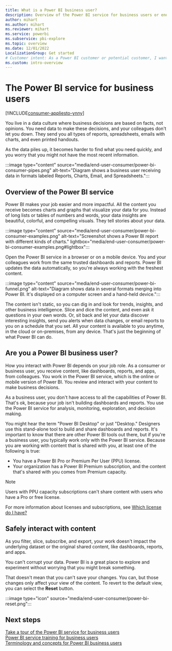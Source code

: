 ```yaml
---
title: What is a Power BI business user?
description: Overview of the Power BI service for business users or end users. Learn who a business user is and how to safely work with data.
author: mihart
ms.author: mihart
ms.reviewer: mihart
ms.service: powerbi
ms.subservice: pbi-explore
ms.topic: overview
ms.date: 12/01/2022
LocalizationGroup: Get started
# Customer intent: As a Power BI customer or potential customer, I want to get a definition of a Power BI consumer or business user so I know if I am a consumer/business user (versus designer, admin, creator, or dev) and, as such, what I can accomplish with the Power BI service.
ms.custom: intro-overview
---
```


# The Power BI service for business users

[!INCLUDE[consumer-appliesto-ynny](../includes/consumer-appliesto-ynny.md)]

You live in a data culture where business decisions are based on facts, not opinions. You need data to make these decisions, and your colleagues don't let you down. They send you all types of reports, spreadsheets, emails with charts, and even printed handouts.

As the data piles up, it becomes harder to find what you need quickly, and you worry that you might not have the most recent information.  

:::image type="content" source="media/end-user-consumer/power-bi-consumer-pipes.png" alt-text="Diagram shows a business user receiving data in formats labeled Reports, Charts, Email, and Spreadsheets.":::

## Overview of the Power BI service

Power BI makes your job easier and more impactful. All the content you receive becomes charts and graphs that visualize your data for you. Instead of long lists or tables of numbers and words, your data insights are beautiful, colorful, and compelling visuals. They tell stories about your data.

:::image type="content" source="media/end-user-consumer/power-bi-consumer-examples.png" alt-text="Screenshot shows a Power BI report with different kinds of charts." lightbox="media/end-user-consumer/power-bi-consumer-examples.png#lightbox":::

Open the Power BI service in a browser or on a mobile device. You and your colleagues work from the same trusted dashboards and reports. Power BI updates the data automatically, so you're always working with the freshest content.

:::image type="content" source="media/end-user-consumer/power-bi-funnel.png" alt-text="Diagram shows data in several formats merging into Power BI. It's displayed on a computer screen and a hand-held device.":::

The content isn't static, so you can dig in and look for trends, insights, and other business intelligence. Slice and dice the content, and even ask it questions in your own words. Or, sit back and let your data discover interesting insights, send you alerts when data changes, or email reports to you on a schedule that you set. All your content is available to you anytime, in the cloud or on-premises, from any device. That's just the beginning of what Power BI can do.

## Are you a Power BI business user?

How you interact with Power BI depends on your job role. As a consumer or business user, you receive content, like dashboards, reports, and apps, from colleagues. You work in the Power BI service, which is the online or mobile version of Power BI. You review and interact with your content to make business decisions.

As a business user, you don't have access to all the capabilities of Power BI. That's ok, because your job isn't building dashboards and reports. You use the Power BI service for analysis, monitoring, exploration, and decision making.

You might hear the term "Power BI Desktop" or just "Desktop." Designers use this stand-alone tool to build and share dashboards and reports. It's important to know that there are other Power BI tools out there, but if you're a business user, you typically work only with the Power BI service.
Because you are working with content that is shared with you, at least one of the following is true: 
- You have a Power BI Pro or Premium Per User (PPU) license.
- Your organization has a Power BI Premium subscription, and the content that's shared with you comes from Premium capacity.

> [!NOTE]
> Users with PPU capacity subscriptions can't share content with users who have a Pro or free license.

For more information about licenses and subscriptions, see [Which license do I have?](end-user-license.md)

## Safely interact with content

As you filter, slice, subscribe, and export, your work doesn't impact the underlying dataset or the original shared content, like dashboards, reports, and apps.  

You can't corrupt your data. Power BI is a great place to explore and experiment without worrying that you might break something.  

That doesn't mean that you can't save your changes. You can, but those changes only affect your view of the content. To revert to the default view, you can select the **Reset** button.  

:::image type="icon" source="media/end-user-consumer/power-bi-reset.png":::

## Next steps

[Take a tour of the Power BI service for business users](end-user-reading-view.md)  
[Power BI service training for business users](/training/paths/consume-data-with-power-bi/)  
[Terminology and concepts for Power BI business users](end-user-basic-concepts.md)


